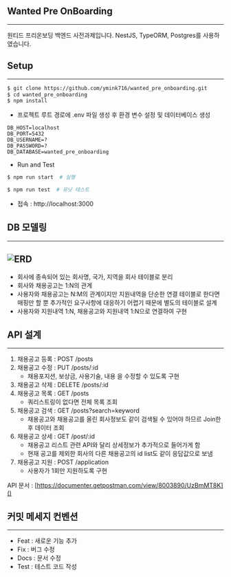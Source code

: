 

## Wanted Pre OnBoarding

---

원티드 프리온보딩 백엔드 사전과제입니다. NestJS, TypeORM, Postgres를 사용하였습니다.



## Setup

---

```bash
$ git clone https://github.com/ymink716/wanted_pre_onboarding.git
$ cd wanted_pre_onboarding
$ npm install
```

* 프로젝트 루트 경로에 .env 파일 생성 후 환경 변수 설정 및 데이터베이스 생성

```.env
DB_HOST=localhost
DB_PORT=5432
DB_USERNAME=?
DB_PASSWORD=?
DB_DATABASE=wanted_pre_onboarding
```

* Run and Test

```bash
$ npm run start  # 실행

$ npm run test  # 유닛 테스트
```

* 접속 : http://localhost:3000



## DB 모델링

---

## ![ERD](https://user-images.githubusercontent.com/40125372/174484935-a151215d-8589-4f4c-a1d6-2d25b1a33aa2.PNG)

* 회사에 종속되어 있는 회사명, 국가, 지역을 회사 테이블로 분리
* 회사와 채용공고는 1:N의 관계
* 사용자와 채용공고는 N:M의 관계이지만 지원내역을 단순한 연결 테이블로 한다면 매핑만 할 뿐 추가적인 요구사항에 대응하기 어렵기 때문에 별도의 테이블로 설계
* 사용자와 지원내역 1:N, 채용공고와 지원내역 1:N으로 연결하여 구현



## API 설계 

---

1. 채용공고 등록 : POST    /posts
2. 채용공고 수정 : PUT    /posts/:id
   * 채용포지션, 보상금, 사용기술, 내용 을 수정할 수 있도록 구현
3. 채용공고 삭제 : DELETE    /posts/:id
4. 채용공고 목록 : GET    /posts 
   * 쿼리스트링이 없다면 전체 목록 조회
5. 채용공고 검색 : GET    /posts?search=keyword
   * 채용공고와 채용공고를 올린 회사정보도 같이 검색될 수 있어야 하므르 Join한 후 데이터 조회
6. 채용공고 상세 : GET    /post/:id
   * 채용공고 리스트 관련 API와 달리 상세정보가 추가적으로 들어가게 함
   * 현재 공고를 제외한 회사의 다른 채용공고의 id list도 같이 응답값으로 보냄
7. 채용공고 지원 : POST    /application
   * 사용자가 1회만 지원하도록 구현

API 문서 : [https://documenter.getpostman.com/view/8003890/UzBmMT8K]()



## 커밋 메세지 컨벤션

---

* Feat : 새로운 기능 추가
* Fix : 버그 수정
* Docs : 문서 수정
* Test : 테스트 코드 작성